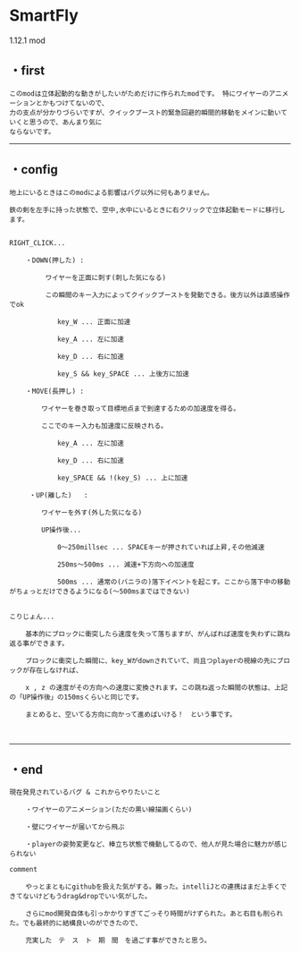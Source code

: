 # SmartFly
1.12.1 mod

・first
-----------------------------

    このmodは立体起動的な動きがしたいがためだけに作られたmodです。 特にワイヤーのアニメーションとかもつけてないので、
    力の支点が分かりづらいですが、クイックブースト的緊急回避的瞬間的移動をメインに動いていくと思うので、あんまり気に
    ならないです。



----------------------------------------------------------------------------



・config
-----------------------------

    地上にいるときはこのmodによる影響はバグ以外に何もありません。

    鉄の剣を左手に持った状態で、空中,水中にいるときに右クリックで立体起動モードに移行します。


    RIGHT_CLICK...
    
        ・DOWN(押した) :
                
             ワイヤーを正面に刺す(刺した気になる)
                
             この瞬間のキー入力によってクイックブーストを発動できる。後方以外は直感操作でok

                key_W ... 正面に加速

                key_A ... 左に加速

                key_D ... 右に加速

                key_S && key_SPACE ... 上後方に加速

        ・MOVE(長押し) :
                
            ワイヤーを巻き取って目標地点まで到達するための加速度を得る。
                
            ここでのキー入力も加速度に反映される。

                key_A ... 左に加速

                key_D ... 右に加速

                key_SPACE && !(key_S) ... 上に加速
                
         ・UP(離した)   :
                
            ワイヤーを外す(外した気になる)
                
            UP操作後...
                
                0～250millsec ... SPACEキーが押されていれば上昇,その他減速
                
                250ms～500ms ... 減速+下方向への加速度
                
                500ms ... 通常の(バニラの)落下イベントを起こす。ここから落下中の移動がちょっとだけできるようになる(～500msまではできない)


    こりじょん...
    
        基本的にブロックに衝突したら速度を失って落ちますが、がんばれば速度を失わずに跳ね返る事ができます。
    
        ブロックに衝突した瞬間に、key_Wがdownされていて、尚且つplayerの視線の先にブロックが存在しなければ、
    
        x , z の速度がその方向への速度に変換されます。この跳ね返った瞬間の状態は、上記の「UP操作後」の150msくらいと同じです。
    
        まとめると、空いてる方向に向かって進めばいける！　という事です。


    


----------------------------------------------------------------------------



・end
-----------------------------

    現在発見されているバグ & これからやりたいこと

        ・ワイヤーのアニメーション(ただの黒い線描画くらい)

        ・壁にワイヤーが届いてから飛ぶ

        ・playerの姿勢変更など、棒立ち状態で機動してるので、他人が見た場合に魅力が感じられない

    comment

        やっとまともにgithubを扱えた気がする。難った。intelliJとの連携はまだ上手くできてないけどもうdrag&dropでいい気がした。
        
        さらにmod開発自体も引っかかりすぎてごっそり時間がけずられた。あと右目も削られた。でも最終的に結構良いのができたので、
        
        充実した　テ　ス　ト　期　間　を過ごす事ができたと思う。
    
